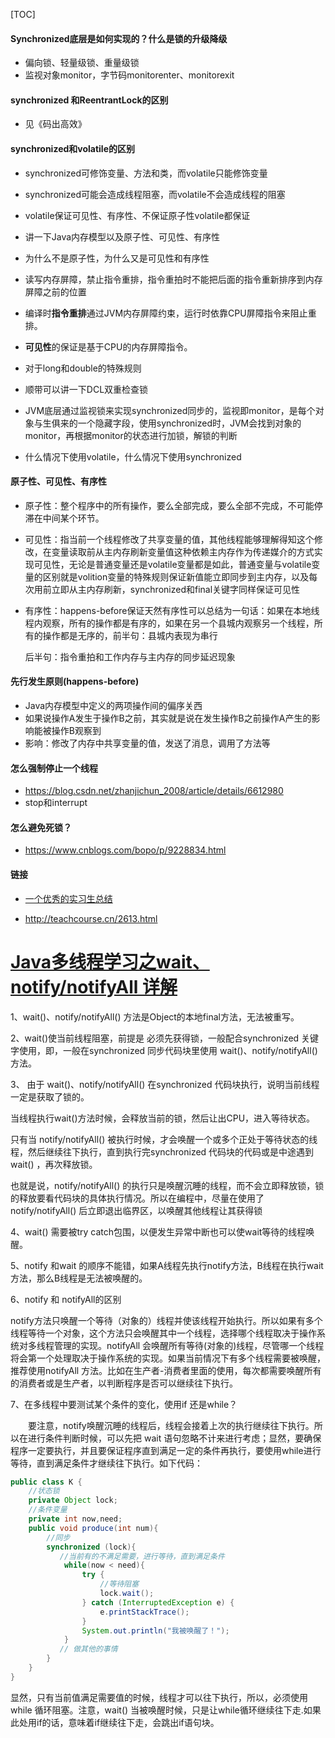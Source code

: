 [TOC]

#### Synchronized底层是如何实现的？什么是锁的升级降级

- 偏向锁、轻量级锁、重量级锁
- 监视对象monitor，字节码monitorenter、monitorexit



#### synchronized 和ReentrantLock的区别

- 见《码出高效》



#### synchronized和volatile的区别

- synchronized可修饰变量、方法和类，而volatile只能修饰变量

- synchronized可能会造成线程阻塞，而volatile不会造成线程的阻塞
- volatile保证可见性、有序性、不保证原子性volatile都保证
- 讲一下Java内存模型以及原子性、可见性、有序性
- 为什么不是原子性，为什么又是可见性和有序性
- 读写内存屏障，禁止指令重排，指令重拍时不能把后面的指令重新排序到内存屏障之前的位置
- 编译时**指令重排**通过JVM内存屏障约束，运行时依靠CPU屏障指令来阻止重排。
- **可见性**的保证是基于CPU的内存屏障指令。
- 对于long和double的特殊规则
- 顺带可以讲一下DCL双重检查锁
- JVM底层通过监视锁来实现synchronized同步的，监视即monitor，是每个对象与生俱来的一个隐藏字段，使用synchronized时，JVM会找到对象的monitor，再根据monitor的状态进行加锁，解锁的判断

- 什么情况下使用volatile，什么情况下使用synchronized



#### 原子性、可见性、有序性

- 原子性：整个程序中的所有操作，要么全部完成，要么全部不完成，不可能停滞在中间某个环节。

- 可见性：指当前一个线程修改了共享变量的值，其他线程能够理解得知这个修改，在变量读取前从主内存刷新变量值这种依赖主内存作为传递媒介的方式实现可见性，无论是普通变量还是volatile变量都是如此，普通变量与volatile变量的区别就是volition变量的特殊规则保证新值能立即同步到主内存，以及每次用前立即从主内存刷新，synchronized和final关键字同样保证可见性

- 有序性：happens-before保证天然有序性可以总结为一句话：如果在本地线程内观察，所有的操作都是有序的，如果在另一个县城内观察另一个线程，所有的操作都是无序的，前半句：县城内表现为串行

  后半句：指令重拍和工作内存与主内存的同步延迟现象



#### 先行发生原则(happens-before)

- Java内存模型中定义的两项操作间的偏序关西
- 如果说操作A发生于操作B之前，其实就是说在发生操作B之前操作A产生的影响能被操作B观察到
- 影响：修改了内存中共享变量的值，发送了消息，调用了方法等



#### 怎么强制停止一个线程

- https://blog.csdn.net/zhanjichun_2008/article/details/6612980
- stop和interrupt



#### 怎么避免死锁？

- https://www.cnblogs.com/bopo/p/9228834.html



#### 链接

- [一个优秀的实习生总结](https://www.jianshu.com/p/2dd855aa1938)

- http://teachcourse.cn/2613.html



# [Java多线程学习之wait、notify/notifyAll 详解](https://www.cnblogs.com/moongeek/p/7631447.html)

1、wait()、notify/notifyAll() 方法是Object的本地final方法，无法被重写。

2、wait()使当前线程阻塞，前提是 必须先获得锁，一般配合synchronized 关键字使用，即，一般在synchronized 同步代码块里使用 wait()、notify/notifyAll() 方法。

3、 由于 wait()、notify/notifyAll() 在synchronized 代码块执行，说明当前线程一定是获取了锁的。

当线程执行wait()方法时候，会释放当前的锁，然后让出CPU，进入等待状态。

只有当 notify/notifyAll() 被执行时候，才会唤醒一个或多个正处于等待状态的线程，然后继续往下执行，直到执行完synchronized 代码块的代码或是中途遇到wait() ，再次释放锁。

也就是说，notify/notifyAll() 的执行只是唤醒沉睡的线程，而不会立即释放锁，锁的释放要看代码块的具体执行情况。所以在编程中，尽量在使用了notify/notifyAll() 后立即退出临界区，以唤醒其他线程让其获得锁

4、wait() 需要被try catch包围，以便发生异常中断也可以使wait等待的线程唤醒。

5、notify 和wait 的顺序不能错，如果A线程先执行notify方法，B线程在执行wait方法，那么B线程是无法被唤醒的。

6、notify 和 notifyAll的区别

notify方法只唤醒一个等待（对象的）线程并使该线程开始执行。所以如果有多个线程等待一个对象，这个方法只会唤醒其中一个线程，选择哪个线程取决于操作系统对多线程管理的实现。notifyAll 会唤醒所有等待(对象的)线程，尽管哪一个线程将会第一个处理取决于操作系统的实现。如果当前情况下有多个线程需要被唤醒，推荐使用notifyAll 方法。比如在生产者-消费者里面的使用，每次都需要唤醒所有的消费者或是生产者，以判断程序是否可以继续往下执行。

7、在多线程中要测试某个条件的变化，使用if 还是while？

　　要注意，notify唤醒沉睡的线程后，线程会接着上次的执行继续往下执行。所以在进行条件判断时候，可以先把 wait 语句忽略不计来进行考虑；显然，要确保程序一定要执行，并且要保证程序直到满足一定的条件再执行，要使用while进行等待，直到满足条件才继续往下执行。如下代码：

```java
public class K {
    //状态锁
    private Object lock;
    //条件变量
    private int now,need;
    public void produce(int num){
        //同步
        synchronized (lock){
           //当前有的不满足需要，进行等待，直到满足条件
            while(now < need){
                try {
                    //等待阻塞
                    lock.wait();
                } catch (InterruptedException e) {
                    e.printStackTrace();
                }
                System.out.println("我被唤醒了！");
            }
           // 做其他的事情
        }
    }
}
```

显然，只有当前值满足需要值的时候，线程才可以往下执行，所以，必须使用while 循环阻塞。注意，wait() 当被唤醒时候，只是让while循环继续往下走.如果此处用if的话，意味着if继续往下走，会跳出if语句块。